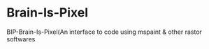 # Brain-Is-Pixel
BIP-Brain-Is-Pixel(An interface to code using mspaint &amp; other rastor softwares
